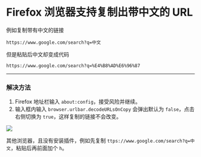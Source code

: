 # Firefox 浏览器支持复制出带中文的 URL

例如复制带有中文的链接 

```
https://www.google.com/search?q=中文
```

但是粘贴后中文却变成代码 

```
https://www.google.com/search?q=%E4%B8%AD%E6%96%87
```

---
### 解决方法

1. Firefox 地址栏输入 `about:config`，接受风险并继续。
2. 输入框内输入 `browser.urlbar.decodeURLsOnCopy` 会弹出默认为 `false`，点击右侧切换为 `true`，这样复制的链接不会改变。

![](https://i.imgur.com/LDMf0w5.png)

其他浏览器，且没有安装插件，例如先复制 `ttps://www.google.com/search?q=中文`，粘贴后再前面加个 `h`。
